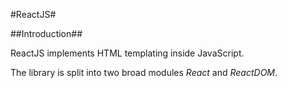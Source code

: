 #ReactJS#

##Introduction##

ReactJS implements HTML templating inside JavaScript.

The library is split into two broad modules *React* and *ReactDOM*.
